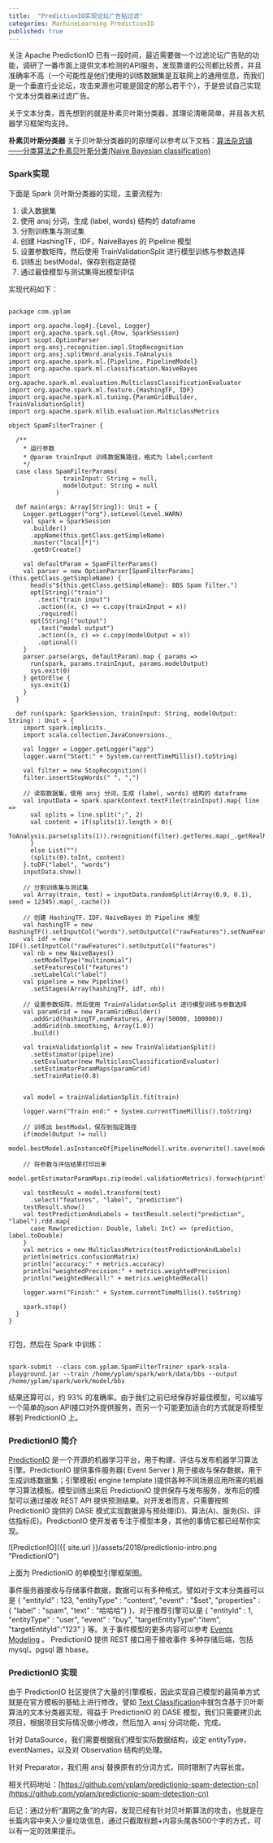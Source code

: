 ```yaml
---
title:  "PredictionIO实现论坛广告贴过滤"
categories: MachineLearning PredictionIO
published: true
---
```


关注 Apache PredictionIO 已有一段时间，最近需要做一个过滤论坛广告贴的功能，调研了一番市面上提供文本检测的API服务，发现靠谱的公司都比较贵，并且准确率不高（一个可能性是他们使用的训练数据集是互联网上的通用信息，而我们是一个垂直行业论坛，攻击来源也可能是固定的那么若干个），于是尝试自己实现个文本分类器来过滤广告。

关于文本分类，首先想到的就是朴素贝叶斯分类器，其理论清晰简单，并且各大机器学习框架均支持。

**朴素贝叶斯分类器** 关于贝叶斯分类器的的原理可以参考以下文档：[算法杂货铺——分类算法之朴素贝叶斯分类(Naive Bayesian classification)](http://www.cnblogs.com/leoo2sk/archive/2010/09/17/naive-bayesian-classifier.html)

### Spark实现

下面是 Spark 贝叶斯分类器的实现，主要流程为:

1. 读入数据集
2. 使用 ansj 分词，生成 (label, words) 结构的 dataframe
3. 分割训练集与测试集
4. 创建 HashingTF，IDF，NaiveBayes 的 Pipeline 模型
5. 设置参数矩阵，然后使用 TrainValidationSplit 进行模型训练与参数选择
6. 训练出 bestModal，保存到指定路径
7. 通过最佳模型与测试集得出模型评估

实现代码如下：

```

package com.yplam

import org.apache.log4j.{Level, Logger}
import org.apache.spark.sql.{Row, SparkSession}
import scopt.OptionParser
import org.ansj.recognition.impl.StopRecognition
import org.ansj.splitWord.analysis.ToAnalysis
import org.apache.spark.ml.{Pipeline, PipelineModel}
import org.apache.spark.ml.classification.NaiveBayes
import org.apache.spark.ml.evaluation.MulticlassClassificationEvaluator
import org.apache.spark.ml.feature.{HashingTF, IDF}
import org.apache.spark.ml.tuning.{ParamGridBuilder, TrainValidationSplit}
import org.apache.spark.mllib.evaluation.MulticlassMetrics

object SpamFilterTrainer {

  /**
    * 运行参数
    * @param trainInput 训练数据集路径，格式为 label;content
    */
  case class SpamFilterParams(
               trainInput: String = null,
               modelOutput: String = null
             )

  def main(args: Array[String]): Unit = {
    Logger.getLogger("org").setLevel(Level.WARN)
    val spark = SparkSession
      .builder()
      .appName(this.getClass.getSimpleName)
      .master("local[*]")
      .getOrCreate()

    val defaultParam = SpamFilterParams()
    val parser = new OptionParser[SpamFilterParams](this.getClass.getSimpleName) {
      head(s"${this.getClass.getSimpleName}: BBS Spam filter.")
      opt[String]("train")
        .text("train input")
        .action((x, c) => c.copy(trainInput = x))
        .required()
      opt[String]("output")
        .text("model output")
        .action((x, c) => c.copy(modelOutput = x))
        .optional()
    }
    parser.parse(args, defaultParam).map { params =>
      run(spark, params.trainInput, params.modelOutput)
      sys.exit(0)
    } getOrElse {
      sys.exit(1)
    }
  }

  def run(spark: SparkSession, trainInput: String, modelOutput: String) : Unit = {
    import spark.implicits._
    import scala.collection.JavaConversions._

    val logger = Logger.getLogger("app")
    logger.warn("Start:" + System.currentTimeMillis().toString)

    val filter = new StopRecognition()
    filter.insertStopWords(" ", ",")

    // 读取数据集，使用 ansj 分词，生成 (label, words) 结构的 dataframe
    val inputData = spark.sparkContext.textFile(trainInput).map{ line =>
      val splits = line.split(";", 2)
      val content = if(splits(1).length > 0){
        ToAnalysis.parse(splits(1)).recognition(filter).getTerms.map(_.getRealName)
      }
      else List("")
      (splits(0).toInt, content)
    }.toDF("label", "words")
    inputData.show()

    // 分割训练集与测试集
    val Array(train, test) = inputData.randomSplit(Array(0.9, 0.1), seed = 12345).map(_.cache())

    // 创建 HashingTF，IDF，NaiveBayes 的 Pipeline 模型
    val hashingTF = new HashingTF().setInputCol("words").setOutputCol("rawFeatures").setNumFeatures(5000)
    val idf = new IDF().setInputCol("rawFeatures").setOutputCol("features")
    val nb = new NaiveBayes()
      .setModelType("multinomial")
      .setFeaturesCol("features")
      .setLabelCol("label")
    val pipeline = new Pipeline()
      .setStages(Array(hashingTF, idf, nb))

    // 设置参数矩阵，然后使用 TrainValidationSplit 进行模型训练与参数选择
    val paramGrid = new ParamGridBuilder()
      .addGrid(hashingTF.numFeatures, Array(50000, 100000))
      .addGrid(nb.smoothing, Array(1.0))
      .build()

    val trainValidationSplit = new TrainValidationSplit()
      .setEstimator(pipeline)
      .setEvaluator(new MulticlassClassificationEvaluator)
      .setEstimatorParamMaps(paramGrid)
      .setTrainRatio(0.8)


    val model = trainValidationSplit.fit(train)

    logger.warn("Train end:" + System.currentTimeMillis().toString)

    // 训练出 bestModal，保存到指定路径
    if(modelOutput != null)
      model.bestModel.asInstanceOf[PipelineModel].write.overwrite().save(modelOutput)

    // 将参数与评估结果打印出来
    model.getEstimatorParamMaps.zip(model.validationMetrics).foreach(println)

    val testResult = model.transform(test)
      .select("features", "label", "prediction")
    testResult.show()
    val testPredictionAndLabels = testResult.select("prediction", "label").rdd.map{
      case Row(prediction: Double, label: Int) => (prediction, label.toDouble)
    }
    val metrics = new MulticlassMetrics(testPredictionAndLabels)
    println(metrics.confusionMatrix)
    println("accuracy:" + metrics.accuracy)
    println("weightedPrecision:" + metrics.weightedPrecision)
    println("weightedRecall:" + metrics.weightedRecall)

    logger.warn("Finish:" + System.currentTimeMillis().toString)

    spark.stop()
  }
}


```

打包，然后在 Spark 中训练：

```

spark-submit --class com.yplam.SpamFilterTrainer spark-scala-playground.jar --train /home/yplam/spark/work/data/bbs --output /home/yplam/spark/work/model/bbs

```

结果还算可以，约 93% 的准确率。由于我们之前已经保存好最佳模型，可以编写一个简单的json API接口对外提供服务，而另一个可能更加适合的方式就是将模型移到 PredictionIO 上。

### PredictionIO 简介

[PredictionIO](https://predictionio.apache.org) 是一个开源的机器学习平台，用于构建、评估与发布机器学习算法引擎。PredictionIO 提供事件服务器( Event Server ) 用于接收与保存数据，用于生成训练数据集；引擎模板( engine template )提供各种不同场景应用所需的机器学习算法模板。模型训练出来后 PredictionIO 提供保存与发布服务，发布后的模型可以通过接收 REST API 提供预测结果。对开发者而言，只需要按照 PredictionIO 提供的 DASE 模式实现数据源与预处理(D)、算法(A)、服务(S)、评估指标(E)。PredictionIO 使开发者专注于模型本身，其他的事情它都已经帮你实现。

![PredictionIO]({{ site.url }}/assets/2018/predictionio-intro.png "PredictionIO")

上面为 PredictionIO 的单模型引擎框架图。

事件服务器接收与存储事件数据，数据可以有多种格式，譬如对于文本分类器可以是 { "entityId" : 123, "entityType" : "content", "event" : "$set", "properties" : { "label" : "spam", "text" : "哈哈哈"} }，对于推荐引擎可以是 { "entityId" : 1, "entityType" : "user", "event" : "buy", "targetEntityType":"item", "targetEntityId":"123" } 等。关于事件模型的更多内容可以参考 [Events Modeling](https://predictionio.apache.org/datacollection/eventmodel/) 。 PredictionIO 提供 REST 接口用于接收事件 多种存储后端，包括mysql，pgsql 跟 hbase。


### PredictionIO 实现

由于 PredictionIO 社区提供了大量的引擎模板，因此实现自己模型的最简单方式就是在官方模板的基础上进行修改，譬如 [Text Classification](https://github.com/apache/predictionio-template-text-classifier)中就包含基于贝叶斯算法的文本分类器实现，得益于 PredictionIO 的 DASE 模型，我们只需要拷贝此项目，根据项目实际情况做小修改，然后加入 ansj 分词功能，完成。

针对 DataSource，我们需要根据我们模型实际数据结构，设定 entityType，eventNames，以及对 Observation 结构的处理。

针对 Preparator，我们用 ansj 替换原有的分词方式，同时限制了内容长度。

相关代码地址：[https://github.com/yplam/predictionio-spam-detection-cn](https://github.com/yplam/predictionio-spam-detection-cn)

后记：通过分析“漏网之鱼”的内容，发现已经有针对贝叶斯算法的攻击，也就是在长篇内容中夹入少量垃圾信息，通过只截取标题+内容头尾各500个字的方式，可以有一定的效果提示。





